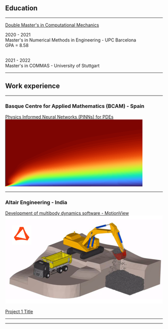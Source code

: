 ## Education

---

[Double Master's in Computational Mechanics](http://example.com/)

2020 - 2021<br>
Master's in Numerical Methods in Engineering - UPC Barcelona<br>
GPA = 8.58<br><br>

2021 - 2022<br>
Master's in COMMAS - University of Stuttgart<br>

---

## Work experience

---

### Basque Centre for Applied Mathematics (BCAM) - Spain

[Physics Informed Neural Networks (PINNs) for PDEs](/sample_page)
<img src="images/flatplatense2.png"/>

---

### Altair Engineering - India

[Development of multibody dynamics software - MotionView](/pdf/Project_summary.pdf)
<img src="images/excavator1.png"/>

[Project 1 Title](http://example.com/)


---




---
<!--p style="font-size:11px">Page template forked from <a href="https://github.com/evanca/quick-portfolio">evanca</a></p-->
<!-- Remove above link if you don't want to attibute -->
